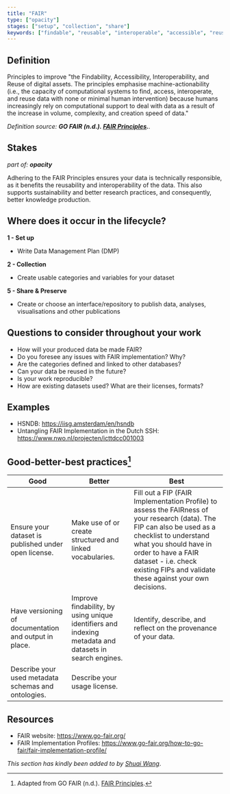 ```yaml
---
title: "FAIR"
type: ["opacity"]
stages: ["setup", "collection", "share"]
keywords: ["findable", "reusable", "interoperable", "accessible", "reuse", "legacy data", "provenance", "robustness", "sustainability", "license"]
---
```


## Definition
Principles to improve "the Findability, Accessibility, Interoperability, and Reuse of digital assets. The principles emphasise machine-actionability (i.e., the capacity of computational systems to find, access, interoperate, and reuse data with none or minimal human intervention) because humans increasingly rely on computational support to deal with data as a result of the increase in volume, complexity, and creation speed of data."


_Definition source: **GO FAIR (n.d.). [FAIR Principles](https://www.go-fair.org/fair-principles/).**._ 

## Stakes
_part of: **opacity**_

Adhering to the FAIR Principles ensures your data is technically responsible, as it benefits the reusability and interoperability of the data. This also supports sustainability and better research practices, and consequently, better knowledge production. 

## Where does it occur in the lifecycle?

**1 - Set up**
- Write Data Management Plan (DMP)

**2 - Collection**
- Create usable categories and variables for your dataset

**5 - Share & Preserve**
- Create or choose an interface/repository to publish data, analyses, visualisations and other publications

## Questions to consider throughout your work
- How will your produced data be made FAIR?
- Do you foresee any issues with FAIR implementation? Why?
- Are the categories defined and linked to other databases?
- Can your data be reused in the future?
- Is your work reproducible?
- How are existing datasets used? What are their licenses, formats?

## Examples
- HSNDB: https://iisg.amsterdam/en/hsndb 
- Untangling FAIR Implementation in the Dutch SSH: https://www.nwo.nl/projecten/icttdcc001003

## Good-better-best practices[^1]

| Good | Better | Best|
|---|---|---|
|Ensure your dataset is published under open license.| Make use of or create structured and linked vocabularies.| Fill out a FIP (FAIR Implementation Profile) to assess the FAIRness of your research (data). The FIP can also be used as a checklist to understand what you should have in order to have a FAIR dataset - i.e. check existing FIPs and validate these against your own decisions.|
|Have versioning of documentation and output in place.| Improve findability, by using unique identifiers and indexing metadata and datasets in search engines.| Identify, describe, and reflect on the provenance of your data.|
|Describe your used metadata schemas and ontologies.| Describe your usage license.| |

## Resources
- FAIR website: https://www.go-fair.org/ 
- FAIR Implementation Profiles: https://www.go-fair.org/how-to-go-fair/fair-implementation-profile/ 


_This section has kindly been added to by [Shuai Wang](https://www.maastrichtuniversity.nl/nl/s-wang-1)_.

[^1]: Adapted from GO FAIR (n.d.). [FAIR Principles](https://www.go-fair.org/fair-principles/).   